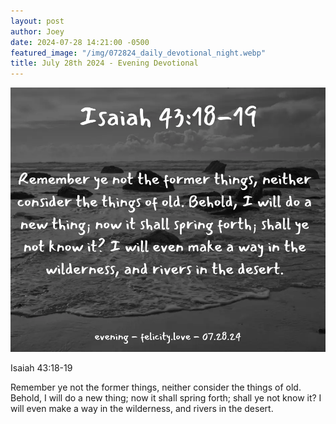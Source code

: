 ```yaml
---
layout: post
author: Joey
date: 2024-07-28 14:21:00 -0500
featured_image: "/img/072824_daily_devotional_night.webp"
title: July 28th 2024 - Evening Devotional
---
```


[![July 28th 2024 - Evening Devotional](/img/072824_daily_devotional_night.webp)](/img/072824_daily_devotional_night.webp)

<!-- verse -->

Isaiah 43:18-19

Remember ye not the former things, neither consider the things of old. Behold, I will do a new thing; now it shall spring forth; shall ye not know it? I will even make a way in the wilderness, and rivers in the desert.


<!-- ad / promo -->
<!-- <hr> 

Please consider purchasing a mug to support the page by clicking the image below, thank you!

[![June 19th 2024 - Evening Devotional - Mug](/img/mugs/061124_morning_mug.webp)](https://www.joeybrinkman.com/shop) -->